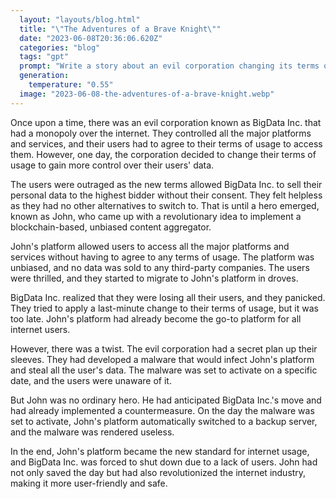 ```yaml
---
  layout: "layouts/blog.html"
  title: "\"The Adventures of a Brave Knight\""
  date: "2023-06-08T20:36:06.620Z"
  categories: "blog"
  tags: "gpt"
  prompt: "Write a story about an evil corporation changing its terms of usage but suddenly losing all of its users.\r\nThe story should contain a hero that implements a blockchain based, unbiased content aggregator.\r\nStory should contain a twist about the evil corporation applying a last minute change but unsuccessfully so."
  generation: 
    temperature: "0.55"
  image: "2023-06-08-the-adventures-of-a-brave-knight.webp"
---
```

Once upon a time, there was an evil corporation known as BigData Inc. that had a monopoly over the internet. They controlled all the major platforms and services, and their users had to agree to their terms of usage to access them. However, one day, the corporation decided to change their terms of usage to gain more control over their users' data.

The users were outraged as the new terms allowed BigData Inc. to sell their personal data to the highest bidder without their consent. They felt helpless as they had no other alternatives to switch to. That is until a hero emerged, known as John, who came up with a revolutionary idea to implement a blockchain-based, unbiased content aggregator.

John's platform allowed users to access all the major platforms and services without having to agree to any terms of usage. The platform was unbiased, and no data was sold to any third-party companies. The users were thrilled, and they started to migrate to John's platform in droves.

BigData Inc. realized that they were losing all their users, and they panicked. They tried to apply a last-minute change to their terms of usage, but it was too late. John's platform had already become the go-to platform for all internet users.

However, there was a twist. The evil corporation had a secret plan up their sleeves. They had developed a malware that would infect John's platform and steal all the user's data. The malware was set to activate on a specific date, and the users were unaware of it.

But John was no ordinary hero. He had anticipated BigData Inc.'s move and had already implemented a countermeasure. On the day the malware was set to activate, John's platform automatically switched to a backup server, and the malware was rendered useless.

In the end, John's platform became the new standard for internet usage, and BigData Inc. was forced to shut down due to a lack of users. John had not only saved the day but had also revolutionized the internet industry, making it more user-friendly and safe.
